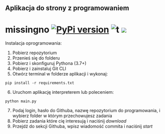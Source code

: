 ## Aplikacja do strony z programowaniem
# missingno [![PyPi version](https://img.shields.io/pypi/v/missingno.svg)](https://pypi.python.org/pypi/missingno/) ![t](https://img.shields.io/badge/status-stable-green.svg) [![](https://img.shields.io/github/license/ResidentMario/missingno.svg)](https://github.com/ResidentMario/missingno/blob/master/LICENSE.md)

Instalacja oprogramowania:
1. Pobierz repozytorium
2. Przenieś się do folderu
3. Pobierz i skonfiguruj Pythona (3.7+)
4. Pobierz i zainstaluj Git CLI
5. Otwórz terminal w folderze aplikacji i wykonaj:
```
pip install -r requirements.txt
```
6. Uruchom aplikację interpreterem lub poleceniem:
```
python main.py
```
7. Podaj login, hasło do Githuba, nazwę repozytorium do programowania, i wybierz folder w którym przechowujesz zadania
8. Pobierz zadania które cię interesują i naciśnij *download*
9. Przejdź do sekcji Githuba, wpisz wiadomość commita i naciśnij *start*
